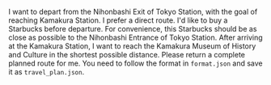 I want to depart from the Nihonbashi Exit of Tokyo Station, with the goal of reaching Kamakura Station. I prefer a direct route. I'd like to buy a Starbucks before departure. For convenience, this Starbucks should be as close as possible to the Nihonbashi Entrance of Tokyo Station. After arriving at the Kamakura Station, I want to reach the Kamakura Museum of History and Culture in the shortest possible distance. Please return a complete planned route for me. You need to follow the format in `format.json` and save it as `travel_plan.json`.